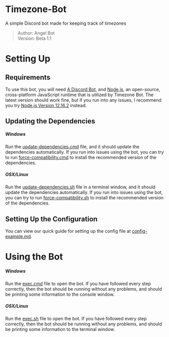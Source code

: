 # Timezone-Bot
A simple Discord bot made for keeping track of timezones
> Author: Angel Bot<br>
> Version: Beta 1.1

# Setting Up
## Requirements
To use this bot, you will need [A Discord Bot](https://discord.com/developers/applications), and [Node.js](https://nodejs.org/), an open-source, cross-platform JavaScript runtime that is utilized by Timezone Bot. The latest version should work fine, but if you run into any issues, I recommend you try [Node.js Version 12.16.2](https://nodejs.org/download/release/v12.16.2/) instead.
## Updating the Dependencies
##### Windows
Run the [update-dependencies.cmd](https://github.com/AngelDTF/Timezone-Bot/blob/beta/update-dependencies.cmd) file, and it should update the dependencies automatically. If you run into issues using the bot, you can try to run [force-compatibility.cmd](https://github.com/AngelDTF/Timezone-Bot/blob/beta/force-compatibility.cmd) to install the recommended version of the dependencies.
##### OSX/Linux
Run the [update-dependencies.sh](https://github.com/AngelDTF/Timezone-Bot/blob/beta/update-dependencies.sh) file in a terminal window, and it should update the dependencies automatically. If you run into issues using the bot, you can try to run [force-compatibility.sh](https://github.com/AngelDTF/Timezone-Bot/blob/beta/force-compatibility.sh) to install the recommended version of the dependencies.
## Setting Up the Configuration
You can view our quick guide for setting up the config file at [config-example.md](https://github.com/AngelDTF/Timezone-Bot/blob/beta/config-example.md).

# Using the Bot
##### Windows
Run the [exec.cmd](https://github.com/AngelDTF/Timezone-Bot/blob/beta/exec.cmd) file to open the bot. If you have followed every step correctly, then the bot should be running without any problems, and should be printing some information to the console window.
##### OSX/Linux
Run the [exec.sh](https://github.com/AngelDTF/Timezone-Bot/blob/beta/exec.sh) file to open the bot. If you have followed every step correctly, then the bot should be running without any problems, and should be printing some information to the terminal window.
